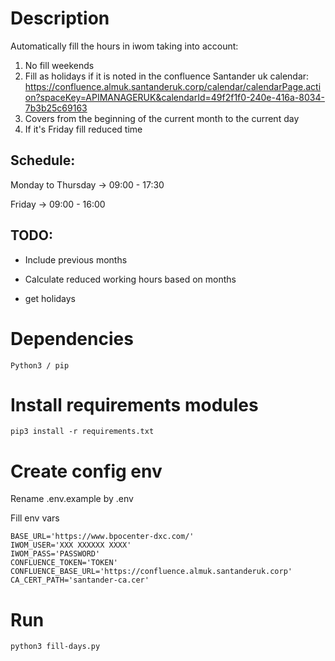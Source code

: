 # Description
Automatically fill the hours in iwom taking into account:

1. No fill weekends
2. Fill as holidays if it is noted in the confluence Santander uk calendar: https://confluence.almuk.santanderuk.corp/calendar/calendarPage.action?spaceKey=APIMANAGERUK&calendarId=49f2f1f0-240e-416a-8034-7b3b25c69163
3. Covers from the beginning of the current month to the current day
4. If it's Friday fill reduced time

## Schedule:

Monday to Thursday -> 09:00 - 17:30

Friday -> 09:00 - 16:00

## TODO:

* Include previous months

* Calculate reduced working hours based on months

* get holidays


# Dependencies
```
Python3 / pip
```
# Install requirements modules
```
pip3 install -r requirements.txt
```
# Create config env

Rename .env.example by .env

Fill env vars

```
BASE_URL='https://www.bpocenter-dxc.com/'
IWOM_USER='XXX XXXXXX XXXX'
IWOM_PASS='PASSWORD'
CONFLUENCE_TOKEN='TOKEN'
CONFLUENCE_BASE_URL='https://confluence.almuk.santanderuk.corp'
CA_CERT_PATH='santander-ca.cer'
```
# Run
```
python3 fill-days.py 
```